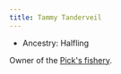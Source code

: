 ```yaml
---
title: Tammy Tanderveil
---
```


- Ancestry: Halfling

Owner of the [Pick's fishery](../locations/towns/picks-welcome.md#picks-fishery).